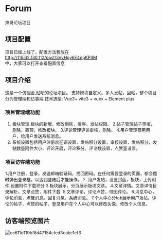 # Forum
烽哥论坛项目
## 项目配置
项目已经上线了，配置方法我放在  
http://116.62.130.112/post/3nyHgy6E4npKPSM  
中，大家可以打开查看配置信息
## 项目介绍
这是一个仿掘金,贴吧的论坛项目。 支持模块自定义。多人发帖，回帖，整个项目分为管理端和访事端
技术选型: Vue3+ vite3 + vuex + Element plus
### 项目管理端功能
1. 板块管理,板块的新增，修改删除，排序，发帖权限。
2.帖子管理帖子审核，删除，置顶，修改板块。
3.评论管理评论审核，删除。
4.用户管理蔡用用户，给用户发送系统消息。
5. 系统设置包括用户注册欢迎语设置，发帖积分设置，审核设置，发帖积分，发帖数量附件大小，评论开启，评论积分，评论数设置，点赞量设置。
### 项目访客端功能
1.用户注册，登录，发送邮箱验证码，找回密码。在任何需要登录的页面，都会题时弹出登录框，以达到登陆后才能操作。
2. 用户发帖，设置封面，板块，上传附件,设置附件下载积分
3.板块展示，分页展示板块文章。
4.文章洋情。文章详情目录解析，文章点赞，附件下载.
5.文章评论，评论点赞，带图评论。
6.消息中心，评论消息，点覽消息。回复消息，系统消息。
7.个人中心分tab展示用户发帖，评论的帖子，点赞的帖子，登录用户在个人中心可以修改头像，修改个人信息。
## 访客端预览图片
![ec611d119bf8d47154cfed3cabc1ef3](https://github.com/LianZhuoFeng/Forum/assets/120152501/15f633c9-1ae5-4848-96ec-73e82be301e0)

